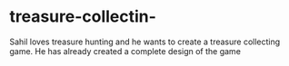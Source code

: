 # treasure-collectin-
Sahil loves treasure hunting and he wants to create a treasure collecting game. He has already created a complete design of the game
